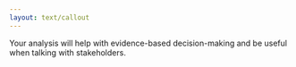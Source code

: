 ```yaml
---
layout: text/callout
---
```


Your analysis will help with evidence-based decision-making and be useful when talking with stakeholders.
